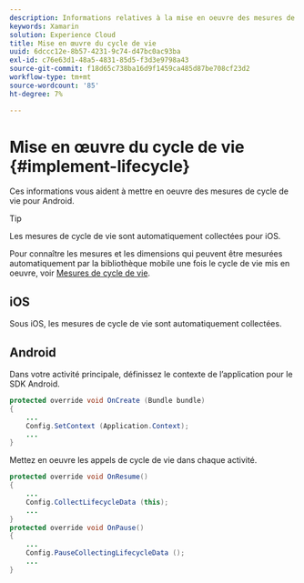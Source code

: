 ```yaml
---
description: Informations relatives à la mise en oeuvre des mesures de cycle de vie pour Android. Les mesures de cycle de vie sont automatiquement collectées pour iOS.
keywords: Xamarin
solution: Experience Cloud
title: Mise en œuvre du cycle de vie
uuid: 6dccc12e-8b57-4231-9c74-d47bc0ac93ba
exl-id: c76e63d1-48a5-4831-85d5-f3d3e9798a43
source-git-commit: f18d65c738ba16d9f1459ca485d87be708cf23d2
workflow-type: tm+mt
source-wordcount: '85'
ht-degree: 7%

---
```


# Mise en œuvre du cycle de vie {#implement-lifecycle}

Ces informations vous aident à mettre en oeuvre des mesures de cycle de vie pour Android.

>[!TIP]
>
>Les mesures de cycle de vie sont automatiquement collectées pour iOS.

Pour connaître les mesures et les dimensions qui peuvent être mesurées automatiquement par la bibliothèque mobile une fois le cycle de vie mis en oeuvre, voir [Mesures de cycle de vie](/help/ios/metrics.md).

## iOS

Sous iOS, les mesures de cycle de vie sont automatiquement collectées.

## Android

Dans votre activité principale, définissez le contexte de l’application pour le SDK Android.

```java
protected override void OnCreate (Bundle bundle) 
{
    ... 
    Config.SetContext (Application.Context); 
    ... 
}
```

Mettez en oeuvre les appels de cycle de vie dans chaque activité.

```java
protected override void OnResume()
{
    ...
    Config.CollectLifecycleData (this);
    ...
}
protected override void OnPause() 
{
    ...
    Config.PauseCollectingLifecycleData ();
    ...
}
```
